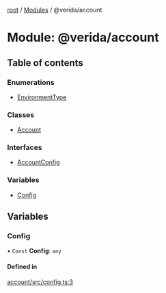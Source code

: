 [root](../README.md) / [Modules](../modules.md) / @verida/account

# Module: @verida/account

## Table of contents

### Enumerations

- [EnvironmentType](../enums/verida_account.EnvironmentType.md)

### Classes

- [Account](../classes/verida_account.Account.md)

### Interfaces

- [AccountConfig](../interfaces/verida_account.AccountConfig.md)

### Variables

- [Config](verida_account.md#config)

## Variables

### Config

• `Const` **Config**: `any`

#### Defined in

[account/src/config.ts:3](https://github.com/verida/verida-js/blob/a39619b/packages/account/src/config.ts#L3)
